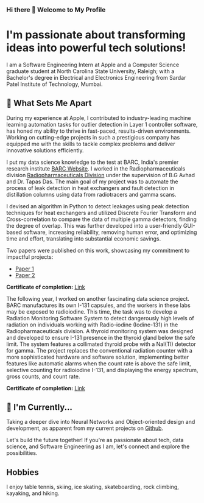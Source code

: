 ### Hi there 👋 Welcome to My Profile

# I'm passionate about transforming ideas into powerful tech solutions! 
I am a Software Engineering Intern at Apple and a Computer Science graduate student at North Carolina State University, Raleigh; with a Bachelor's degree in Electrical and Electronics Engineering from Sardar Patel Institute of Technology, Mumbai.
## 🚀 What Sets Me Apart
During my experience at Apple, I contributed to industry-leading machine learning automation tasks for outlier detection in Layer 1 controller software, has honed my ability to thrive in fast-paced, results-driven environments. Working on cutting-edge projects in such a prestigious company has equipped me with the skills to tackle complex problems and deliver innovative solutions efficiently.

I put my data science knowledge to the test at BARC, India's premier research institute [BARC Website](https://www.barc.gov.in/#skip_to_main). I worked in the Radiopharmaceuticals division [Radiopharmaceuticals Division](https://www.barc.gov.in/group/72.html) under the supervision of B.G Avhad and Dr. Tapas Das. The main goal of my project was to automate the process of leak detection in heat exchangers and fault detection in distillation columns using data from radiotracers and gamma scans. 

I devised an algorithm in Python to detect leakages using peak detection techniques for heat exchangers and utilized Discrete Fourier Transform and Cross-correlation to compare the data of multiple gamma detectors, finding the degree of overlap. This was further developed into a user-friendly GUI-based software, increasing reliability, removing human error, and optimizing time and effort, translating into substantial economic savings. 

Two papers were published on this work, showcasing my commitment to impactful projects:
- [Paper 1](https://ijarsct.co.in/Paper4462.pdf)
- [Paper 2](https://ijarsct.co.in/A10088.pdf)

**Certificate of completion:** [Link](https://drive.google.com/file/d/17GX0xS6GlbdZ8RhELHDxjCF3kEQYFaSu/view?usp=sharing)

The following year, I worked on another fascinating data science project. BARC manufactures its own I-131 capsules, and the workers in these labs may be exposed to radioiodine. This time, the task was to develop a Radiation Monitoring Software System to detect dangerously high levels of radiation on individuals working with Radio-iodine (Iodine-131) in the Radiopharmaceuticals division. A thyroid monitoring system was designed and developed to ensure I-131 presence in the thyroid gland below the safe limit. The system features a collimated thyroid probe with a NaI(Tl) detector for gamma. The project replaces the conventional radiation counter with a more sophisticated hardware and software solution, implementing better features like automatic alarms when the count rate is above the safe limit, selective counting for radioiodine I-131, and displaying the energy spectrum, gross counts, and count rate.

**Certificate of completion:** [Link](https://drive.google.com/file/d/16wCipwapY4HxfGwTYw9C0wD6106eSLVw/view?usp=sharing)


## 🔭 I'm Currently...

Taking a deeper dive into Neural Networks and Object-oriented design and development, as apparent from my current projects on [Github](https://github.com/chinmay4613).

Let's build the future together! If you're as passionate about tech, data science, and Software Engineering as I am, let's connect and explore the possibilities.

## Hobbies 

I enjoy table tennis, skiing, ice skating, skateboarding, rock climbing, kayaking, and hiking.


